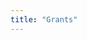 ```yaml
---
title: "Grants"
---
```


<!-- Tools -->
<column class="spacer-s">

<block>

<ecosystem-funding-hero>
    
</ecosystem-funding-hero>

</block>

</column>











<column class="spacer-s">

<block>

<ecosystem-funding-why-build>
    
</ecosystem-funding-why-build>

</block>

</column>









<column class="spacer-s">

<ecosystem-funding-app-verticals>

</ecosystem-funding-app-verticals>

</column>
















<column class="spacer-s page-ecosystem__apply" >

<ecosystem-funding-apply>

</ecosystem-funding-apply>

</column>









<column class="spacer-s " >

<ecosystem-funding-grant>

</ecosystem-funding-grant>

</column>










<column class="spacer-s">

<block>

<ecosystem-funding-ctas>
    
</ecosystem-funding-ctas>

</block>

</column>
